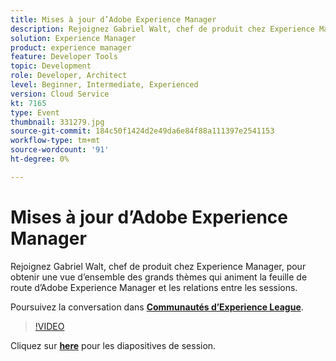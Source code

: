 ```yaml
---
title: Mises à jour d’Adobe Experience Manager
description: Rejoignez Gabriel Walt, chef de produit chez Experience Manager, pour obtenir une vue d’ensemble des grands thèmes qui animent la feuille de route d’Adobe Experience Manager et les relations entre les sessions. Cette session a été diffusée dans le cadre d’un événement de contenu Adobe Developers Live.
solution: Experience Manager
product: experience manager
feature: Developer Tools
topic: Development
role: Developer, Architect
level: Beginner, Intermediate, Experienced
version: Cloud Service
kt: 7165
type: Event
thumbnail: 331279.jpg
source-git-commit: 184c50f1424d2e49da6e84f88a111397e2541153
workflow-type: tm+mt
source-wordcount: '91'
ht-degree: 0%

---
```



# Mises à jour d’Adobe Experience Manager

Rejoignez Gabriel Walt, chef de produit chez Experience Manager, pour obtenir une vue d’ensemble des grands thèmes qui animent la feuille de route d’Adobe Experience Manager et les relations entre les sessions.

Poursuivez la conversation dans **[Communautés d’Experience League](http://adobe.ly/36Yd3v6)**.

>[!VIDEO](https://video.tv.adobe.com/v/331279/?quality=12&learn=on&hidetitle=true)

Cliquez sur **[here](/help/adobe-developers-live/assets/experience-manager-updates.pdf)** pour les diapositives de session.
